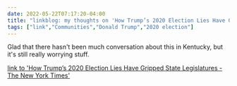 ---date: 2022-05-22T07:17:20-04:00title: "linkblog: my thoughts on 'How Trump’s 2020 Election Lies Have Gripped State Legislatures - The New York Times'"tags: ["link","Communities","Donald Trump","2020 election"]---Glad that there hasn't been much conversation about this in Kentucky, but it's still really worrying stuff. [link to 'How Trump’s 2020 Election Lies Have Gripped State Legislatures - The New York Times'](https://www.nytimes.com/interactive/2022/05/22/us/politics/state-legislators-election-denial.html)